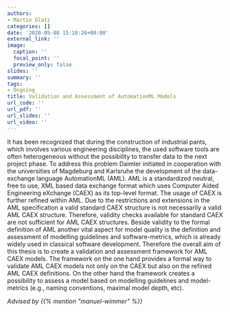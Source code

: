 ```yaml
---
authors:
- Martin Glatz
categories: []
date: '2020-05-08 15:18:26+00:00'
external_link: ''
image:
  caption: ''
  focal_point: ''
  preview_only: false
slides: ''
summary: ''
tags:
- Ongoing
title: Validation and Assessment of AutomationML Models
url_code: ''
url_pdf: ''
url_slides: ''
url_video: ''
---
```


It has been recognized that during the construction of industrial pants, which involves various engineering disciplines, the used software tools are often heterogeneous without the possibility to transfer data to the next project phase. To address this problem Daimler initiated in cooperation with the universities of Magdeburg and Karlsruhe the development of the data-exchange language AutomationML (AML). AML is a standardized neutral, free to use, XML based data exchange format which uses Computer Aided Engineering eXchange (CAEX) as its top-level format. The usage of CAEX is further refined within AML. Due to the restrictions and extensions in the AML specification a valid standard CAEX structure is not necessarily a valid AML CAEX structure. Therefore, validity checks available for standard CAEX are not sufficient for AML CAEX structures. Beside validity to the formal definition of AML another vital aspect for model quality is the definition and assessment of modelling guidelines and software-metrics, which is already widely used in classical software development. Therefore the overall aim of this thesis is to create a validation and assessment framework for AML CAEX models. The framework on the one hand provides a formal way to validate AML CAEX models not only on the CAEX but also on the refined AML CAEX definitions. On the other hand the framework creates a possibility to assess a model based on modelling guidelines and model-metrics (e.g., naming conventions, maximal model depth, etc).

*Advised by {{% mention "manuel-wimmer" %}}*